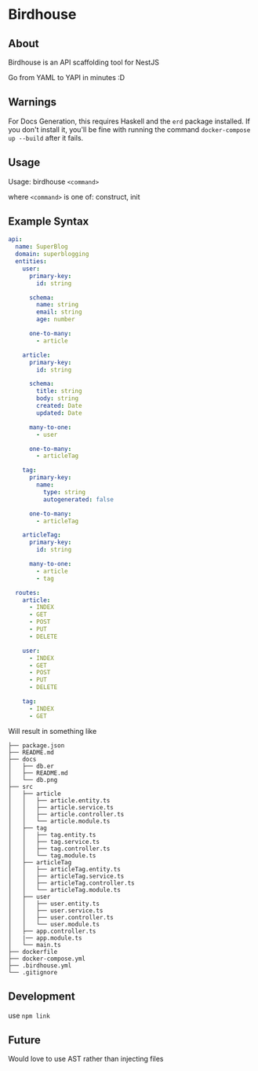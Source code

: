 # Birdhouse

## About

Birdhouse is an API scaffolding tool for NestJS

Go from YAML to YAPI in minutes :D

## Warnings

For Docs Generation, this requires Haskell and the `erd` package installed.
If you don't install it, you'll be fine with running the command `docker-compose up --build` after it fails.

## Usage

Usage: birdhouse `<command>`

where `<command>` is one of:
construct, init

## Example Syntax

```yaml
api:
  name: SuperBlog
  domain: superblogging
  entities:
    user:
      primary-key:
        id: string

      schema:
        name: string
        email: string
        age: number

      one-to-many:
        - article

    article:
      primary-key:
        id: string

      schema:
        title: string
        body: string
        created: Date
        updated: Date

      many-to-one:
        - user

      one-to-many:
        - articleTag

    tag:
      primary-key:
        name:
          type: string
          autogenerated: false

      one-to-many:
        - articleTag

    articleTag:
      primary-key:
        id: string

      many-to-one:
        - article
        - tag

  routes:
    article:
      - INDEX
      - GET
      - POST
      - PUT
      - DELETE

    user:
      - INDEX
      - GET
      - POST
      - PUT
      - DELETE

    tag:
      - INDEX
      - GET
```

Will result in something like

```
├── package.json
├── README.md
├── docs
│   ├── db.er
│   ├── README.md
│   └── db.png
├── src
│   ├── article
│   │   ├── article.entity.ts
│   │   ├── article.service.ts
│   │   ├── article.controller.ts
│   │   └── article.module.ts
│   ├── tag
│   │   ├── tag.entity.ts
│   │   ├── tag.service.ts
│   │   ├── tag.controller.ts
│   │   └── tag.module.ts
│   ├── articleTag
│   │   ├── articleTag.entity.ts
│   │   ├── articleTag.service.ts
│   │   ├── articleTag.controller.ts
│   │   └── articleTag.module.ts
│   ├── user
│   │   ├── user.entity.ts
│   │   ├── user.service.ts
│   │   ├── user.controller.ts
│   │   └── user.module.ts
│   ├── app.controller.ts
│   |── app.module.ts
│   └── main.ts
├── dockerfile
├── docker-compose.yml
├── .birdhouse.yml
└── .gitignore

```

## Development

use `npm link`

## Future

Would love to use AST rather than injecting files
